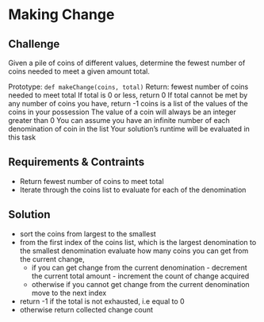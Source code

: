 # Making Change
## Challenge
Given a pile of coins of different values, determine the fewest number of coins needed to meet a given amount total.

Prototype: `def makeChange(coins, total)`
Return: fewest number of coins needed to meet total
If total is 0 or less, return 0
If total cannot be met by any number of coins you have, return -1
coins is a list of the values of the coins in your possession
The value of a coin will always be an integer greater than 0
You can assume you have an infinite number of each denomination of coin in the list
Your solution’s runtime will be evaluated in this task

## Requirements & Contraints
- Return fewest number of coins to meet total
- Iterate through the coins list to evaluate for each of the denomination

## Solution
- sort the coins from largest to the smallest
- from the first index of the coins list, which is the largest denomination to the smallest
  denomination evaluate how many coins you can get from the current change, 
  - if you can get change from the current denomination
        - decrement the current total amount
        - increment the count of change acquired
  - otherwise if you cannot get change from the current denomination move to the next index
- return -1 if the total is not exhausted, i.e equal to 0
- otherwise return collected change count

